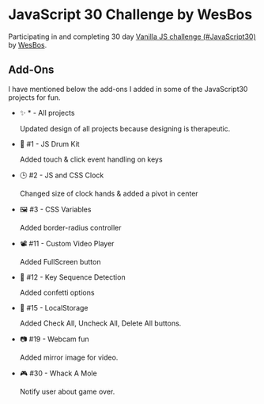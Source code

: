 # JavaScript 30 Challenge by WesBos

Participating in and completing 30 day [Vanilla JS challenge (#JavaScript30)](https://javascript30.com/) by [WesBos](https://wesbos.com/).

## Add-Ons

I have mentioned below the add-ons I added in some of the JavaScript30 projects for fun.

- ✨ * - All projects

  Updated design of all projects because designing is therapeutic.

- 🥁 #1 - JS Drum Kit

  Added touch & click event handling on keys

- 🕒 #2 - JS and CSS Clock

  Changed size of clock hands & added a pivot in center

- 🖼 #3 - CSS Variables

  Added border-radius controller

- 📽 #11 - Custom Video Player

  Added FullScreen button

- 🎊 #12 - Key Sequence Detection

  Added confetti options

- 🏪 #15 - LocalStorage

  Added Check All, Uncheck All, Delete All buttons.

- 📷 #19 - Webcam fun

  Added mirror image for video.

- 🎮 #30 - Whack A Mole

  Notify user about game over.
